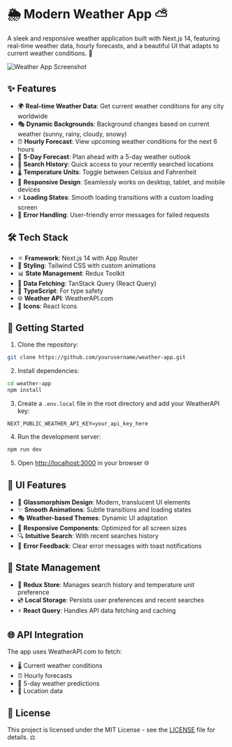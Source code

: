 # 🌦️ Modern Weather App ⛅

A sleek and responsive weather application built with Next.js 14, featuring real-time weather data, hourly forecasts, and a beautiful UI that adapts to current weather conditions. 🎨

![Weather App Screenshot](public/app-screenshot.jpg)

## ✨ Features

- 🌍 **Real-time Weather Data**: Get current weather conditions for any city worldwide
- 🎭 **Dynamic Backgrounds**: Background changes based on current weather (sunny, rainy, cloudy, snowy)
- ⏰ **Hourly Forecast**: View upcoming weather conditions for the next 6 hours
- 📅 **5-Day Forecast**: Plan ahead with a 5-day weather outlook
- 📝 **Search History**: Quick access to your recently searched locations
- 🌡️ **Temperature Units**: Toggle between Celsius and Fahrenheit
- 📱 **Responsive Design**: Seamlessly works on desktop, tablet, and mobile devices
- ⚡ **Loading States**: Smooth loading transitions with a custom loading screen
- 🚨 **Error Handling**: User-friendly error messages for failed requests

## 🛠️ Tech Stack

- ⚛️ **Framework**: Next.js 14 with App Router
- 🎨 **Styling**: Tailwind CSS with custom animations
- 📊 **State Management**: Redux Toolkit
- 🔄 **Data Fetching**: TanStack Query (React Query)
- 📘 **TypeScript**: For type safety
- 🌐 **Weather API**: WeatherAPI.com
- 💫 **Icons**: React Icons

## 🚀 Getting Started

1. Clone the repository:
```bash
git clone https://github.com/yourusername/weather-app.git
```

2. Install dependencies:
```bash
cd weather-app
npm install
```

3. Create a `.env.local` file in the root directory and add your WeatherAPI key:
```env
NEXT_PUBLIC_WEATHER_API_KEY=your_api_key_here
```

4. Run the development server:
```bash
npm run dev
```

5. Open [http://localhost:3000](http://localhost:3000) in your browser 🌐

## 🎨 UI Features

- 🌟 **Glassmorphism Design**: Modern, translucent UI elements
- ✨ **Smooth Animations**: Subtle transitions and loading states
- 🎭 **Weather-based Themes**: Dynamic UI adaptation
- 📱 **Responsive Components**: Optimized for all screen sizes
- 🔍 **Intuitive Search**: With recent searches history
- 🚨 **Error Feedback**: Clear error messages with toast notifications

## 💾 State Management

- 🔄 **Redux Store**: Manages search history and temperature unit preference
- 💿 **Local Storage**: Persists user preferences and recent searches
- ⚡ **React Query**: Handles API data fetching and caching

## 🌐 API Integration

The app uses WeatherAPI.com to fetch:
- 🌡️ Current weather conditions
- ⏰ Hourly forecasts
- 📅 5-day weather predictions
- 📍 Location data

## 📄 License

This project is licensed under the MIT License - see the [LICENSE](LICENSE) file for details. ⚖️
